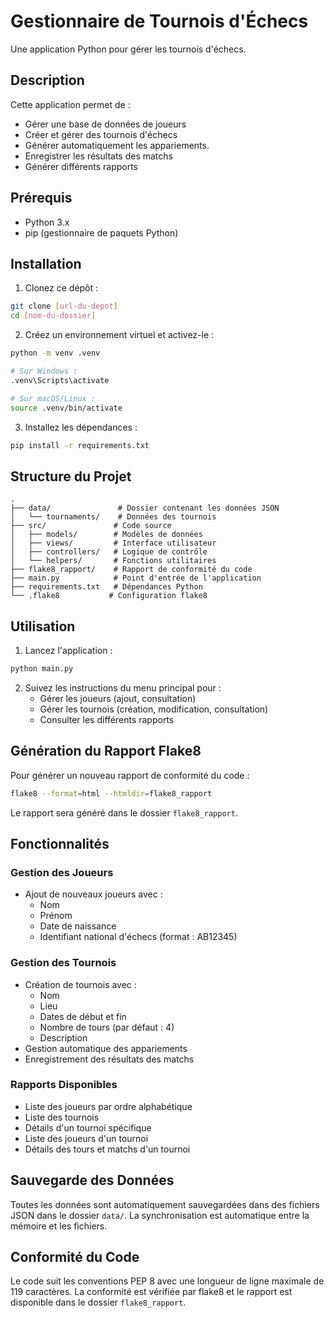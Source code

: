 # Gestionnaire de Tournois d'Échecs

Une application Python pour gérer les tournois d'échecs.

## Description

Cette application permet de :
- Gérer une base de données de joueurs
- Créer et gérer des tournois d'échecs
- Générer automatiquement les appariements.
- Enregistrer les résultats des matchs
- Générer différents rapports

## Prérequis

- Python 3.x
- pip (gestionnaire de paquets Python)

## Installation

1. Clonez ce dépôt :
```bash
git clone [url-du-depot]
cd [nom-du-dossier]
```

2. Créez un environnement virtuel et activez-le :
```bash
python -m venv .venv

# Sur Windows :
.venv\Scripts\activate

# Sur macOS/Linux :
source .venv/bin/activate
```

3. Installez les dépendances :
```bash
pip install -r requirements.txt
```

## Structure du Projet

```
.
├── data/               # Dossier contenant les données JSON
│   └── tournaments/    # Données des tournois
├── src/               # Code source
│   ├── models/        # Modèles de données
│   ├── views/         # Interface utilisateur
│   ├── controllers/   # Logique de contrôle
│   └── helpers/       # Fonctions utilitaires
├── flake8_rapport/    # Rapport de conformité du code
├── main.py            # Point d'entrée de l'application
├── requirements.txt   # Dépendances Python
└── .flake8           # Configuration flake8
```

## Utilisation

1. Lancez l'application :
```bash
python main.py
```

2. Suivez les instructions du menu principal pour :
   - Gérer les joueurs (ajout, consultation)
   - Gérer les tournois (création, modification, consultation)
   - Consulter les différents rapports

## Génération du Rapport Flake8

Pour générer un nouveau rapport de conformité du code :

```bash
flake8 --format=html --htmldir=flake8_rapport
```

Le rapport sera généré dans le dossier `flake8_rapport`.

## Fonctionnalités

### Gestion des Joueurs
- Ajout de nouveaux joueurs avec :
  - Nom
  - Prénom
  - Date de naissance
  - Identifiant national d'échecs (format : AB12345)

### Gestion des Tournois
- Création de tournois avec :
  - Nom
  - Lieu
  - Dates de début et fin
  - Nombre de tours (par défaut : 4)
  - Description
- Gestion automatique des appariements
- Enregistrement des résultats des matchs

### Rapports Disponibles
- Liste des joueurs par ordre alphabétique
- Liste des tournois
- Détails d'un tournoi spécifique
- Liste des joueurs d'un tournoi
- Détails des tours et matchs d'un tournoi

## Sauvegarde des Données

Toutes les données sont automatiquement sauvegardées dans des fichiers JSON dans le dossier `data/`. La synchronisation est automatique entre la mémoire et les fichiers.

## Conformité du Code

Le code suit les conventions PEP 8 avec une longueur de ligne maximale de 119 caractères. La conformité est vérifiée par flake8 et le rapport est disponible dans le dossier `flake8_rapport`.
